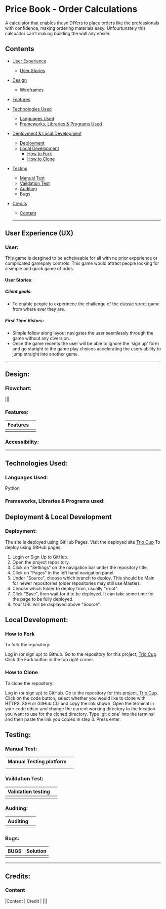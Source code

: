 # Price Book - Order Calculations 
A calculator that enables those DIYers to place orders like the professionals with confidence, making ordering materials easy. Unfourtunately this calcualtor can't making building the wall any easier. 

## Contents
* [User Experience](#user-experience-ux)
  * [User Stories](#user-stories)

* [Design](#design)
  * [Wireframes](#wireframes)

* [Features](#features)

* [Technologies Used](#technologies-used)
  * [Languages Used](#languages-used)
  * [Frameworks, Libraries & Programs Used](#frameworks-libraries--programs-used)

* [Deployment & Local Development](#deployment--local-development)
  * [Deployment](#deployment)
  * [Local Development](#local-development)
    * [How to Fork](#how-to-fork)
    * [How to Clone](#how-to-clone)

* [Testing](#testing)
  * [Manual Test](#manual-test)
  * [Vaildation Test](#vaildation-test)
  * [Auditing](#auditing)
  * [Bugs](#bugs)
  
* [Credits](#credits)
  * [Content](#content)
 
  ---

## User Experience (UX)

### User:
This game is desgined to be acheiveable for all with no prior experience or complicated gamepaly controls. This game would attract people looking for a simple and quick game of odds. 

#### User Stories:

##### Client goals:
* To enable people to experinece the challenge of the classic street game from where ever they are.

##### First Time Vistors:
* Simple follow along layout navigates the user seemlessly through the game without any diversion.
* Once the game recents the user will be able to ignore the 'sign up' form and go staright to the game play choices accelerating the users ability to jump straight into another game. 
---
## Design: 

### Flowchart:
|||

### Features:
|Features||
|--|--|
|||


### Accessibility:


---
## Technologies Used:

### Languages Used:
Python

### Frameworks, Libraries & Programs used: 


## Deployment & Local Development

### Deployment:
The site is deployed using GitHub Pages. Visit the deployed site [Trio Cup](https://dpwhitt6.github.io/Trio-Cup/) To deploy using GitHub pages:

1. Login or Sign Up to GitHub.
2. Open the project repository.
3. Click on "Settings" on the navigation bar under the repository title.
4. Click on "Pages" in the left hand navigation panel.
5. Under "Source", choose which branch to deploy. This should be Main for newer repositories (older repositories may still use Master).
6. Choose which folder to deploy from, usually "/root".
7. Click "Save", then wait for it to be deployed. It can take some time for the page to be fully deployed.
8. Your URL will be displayed above "Source".


## Local Development:

### How to Fork
To fork the repository:

Log in (or sign up) to Github.
Go to the repository for this project, [Trio Cup](https://github.com/DpWhitt6/Trio-Cup).
Click the Fork button in the top right corner.

### How to Clone
To clone the repository:

Log in (or sign up) to GitHub.
Go to the repository for this project, [Trio Cup](https://github.com/DpWhitt6/Trio-Cup).
Click on the code button, select whether you would like to clone with HTTPS, SSH or GitHub CLI and copy the link shown.
Open the terminal in your code editor and change the current working directory to the location you want to use for the cloned directory.
Type 'git clone' into the terminal and then paste the link you copied in step 3. Press enter.

## Testing:

### Manual Test:
|Manual Testing platform| |
|--|--|
|||

### Vaildation Test:
|Vaildation testing||
|--|--|
|||

### Auditing:
|Auditing||
|--|--|
|||

### Bugs:
|BUGS| Solution|
|--|--|
|||

---

## Credits:
### Content
|Content | Credit |
|||
